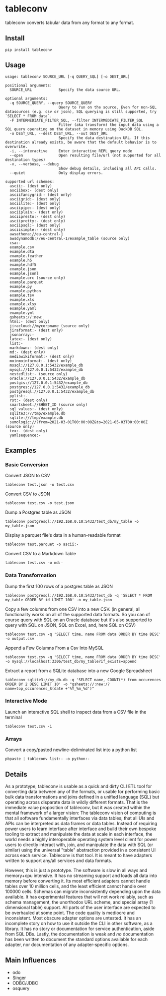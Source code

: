 # tableconv

tableconv converts tabular data from any format to any format.

## Install

```
pip install tableconv
```

## Usage

```
usage: tableconv SOURCE_URL [-q QUERY_SQL] [-o DEST_URL]

positional arguments:
  SOURCE_URL            Specify the data source URL.

optional arguments:
  -q SOURCE_QUERY, --query SOURCE_QUERY
                        Query to run on the source. Even for non-SQL datasources (e.g. csv or json), SQL querying is still supported, try `SELECT * FROM data`.
  -F INTERMEDIATE_FILTER_SQL, --filter INTERMEDIATE_FILTER_SQL
                        Filter (aka transform) the input data using a SQL query operating on the dataset in memory using DuckDB SQL.
  -o DEST_URL, --dest DEST_URL, --out DEST_URL
                        Specify the data destination URL. If this destination already exists, be aware that the default behavior is to overwrite.
  -i, --interactive     Enter interactive REPL query mode
  --open                Open resulting file/url (not supported for all destination types)
  -v, --verbose, --debug
                        Show debug details, including all API calls.
  --quiet               Only display errors.

supported url schemes:
  ascii:- (dest only)
  asciibox:- (dest only)
  asciifancygrid:- (dest only)
  asciigrid:- (dest only)
  asciilite:- (dest only)
  asciipipe:- (dest only)
  asciiplain:- (dest only)
  asciipresto:- (dest only)
  asciipretty:- (dest only)
  asciipsql:- (dest only)
  asciisimple:- (dest only)
  awsathena://eu-central-1
  awsdynamodb://eu-central-1/example_table (source only)
  csa:-
  example.csv
  example.dta
  example.feather
  example.h5
  example.hdf5
  example.json
  example.jsonl
  example.orc (source only)
  example.parquet
  example.py
  example.python
  example.tsv
  example.xls
  example.xlsx
  example.yaml
  example.yml
  gsheets://:new:
  html:- (dest only)
  jiracloud://mycorpname (source only)
  jiraformat:- (dest only)
  jsonarray:-
  latex:- (dest only)
  list:-
  markdown:- (dest only)
  md:- (dest only)
  mediawikiformat:- (dest only)
  moinmoinformat:- (dest only)
  mssql://127.0.0.1:5432/example_db
  mysql://127.0.0.1:5432/example_db
  nestedlist:- (source only)
  oracle://127.0.0.1:5432/example_db
  postgis://127.0.0.1:5432/example_db
  postgres://127.0.0.1:5432/example_db
  postgresql://127.0.0.1:5432/example_db
  pylist:-
  rst:- (dest only)
  smartsheet://SHEET_ID (source only)
  sql_values:- (dest only)
  sqlite3:///tmp/example.db
  sqlite:///tmp/example.db
  sumologic://?from=2021-03-01T00:00:00Z&to=2021-05-03T00:00:00Z (source only)
  tex:- (dest only)
  yamlsequence:-
```

## Examples

### Basic Conversion

Convert JSON to CSV

```
tableconv test.json -o test.csv
```

Convert CSV to JSON

```
tableconv test.csv -o test.json
```

Dump a Postgres table as JSON

```
tableconv postgresql://192.168.0.10:5432/test_db/my_table -o my_table.json
```

Display a parquet file's data in a human-readable format

```
tableconv test.parquet -o ascii:-
```

Convert CSV to a Markdown Table

```
tableconv test.csv -o md:-
```

### Data Transformation

Dump the first 100 rows of a postgres table as JSON

```
tableconv postgresql://192.168.0.10:5432/test_db -q 'SELECT * FROM my_table ORDER BY id LIMIT 100' -o my_table.json
```

Copy a few columns from one CSV into a new CSV.
(in general, all functionality works on all of the supported data formats. So you can of course query with SQL on an Oracle database but it's also supported to query with SQL on JSON, SQL on Excel, and, here SQL on CSV)

```
tableconv test.csv -q 'SELECT time, name FROM data ORDER BY time DESC' -o output.csv
```

Append a Few Columns From a Csv Into MySQL

```
tableconv test.csv -q 'SELECT time, name FROM data ORDER BY time DESC' -o mysql://localhost:3306/test_db/my_table?if_exists=append
```

Extract a report from a SQLite database into a new Google Spreadsheet

```
tableconv sqlite3://my_db.db -q 'SELECT name, COUNT(*) from occurences ORDER BY 2 DESC LIMIT 10' -o "gsheets://:new:/?name=top_occurences_$(date +'%Y_%m_%d')"
```

### Interactive Mode

Launch an interactive SQL shell to inspect data from a CSV file in the terminal

```
tableconv test.csv -i
```

### Arrays

Convert a copy/pasted newline-deliminated list into a python list

```
pbpaste | tableconv list:- -o python:-
```


## Details

As a prototype, tableconv is usable as a quick and dirty CLI ETL tool for converting data between any of the formats, or usable for performing basic bulk data transformations and joins defined in a unified language (SQL) but operating across disparate data in wildly different formats. That is the immediate value proposition of tableconv, but it was created within the mental framework of a larger vision: The tableconv vision of computing is that all software fundamentally interfaces via data tables; that all UIs and APIs can be interpreted as data frames or data tables. Instead of requiring power users to learn interface after interface and build their own bespoke tooling to extract and manipulate the data at scale in each interface, the world needs a highly interoperable operating system level client for power users to directly interact with, join, and manipulate the data with SQL (or similar) using the universal "table" abstraction provided in a consistent UI across each service. Tableconv is that tool. It is meant to have adapters written to support any/all services and data formats.

However, this is just a prototype. The software is slow in all ways and memory+cpu intensive. It has no streaming support and loads all data into memory before converting it. Its most efficient adapters cannot handle tables over 10 million cells, and the least efficient cannot handle over 100000 cells. Schemas can migrate inconsistently depending upon the data available. It has experimental features that will not work reliably, such as schema management, the unorthodox URL scheme, and special array (1 dimensional table) support. All parts of the user interface are expected to be overhauled at some point. The code quality is mediocre and inconsistent. Most obscure adapter options are untested. It has an incomplete story on how to use it outside the CLI in other software, as a library. It has no story or documentation for service authentication, aside from SQL DBs. Lastly, the documentation is weak and _no_ documentation has been written to document the standard options available for each adapter, nor documentation of any adapter-specific options.


## Main Influences
- odo
- Singer
- ODBC/JDBC
- osquery
